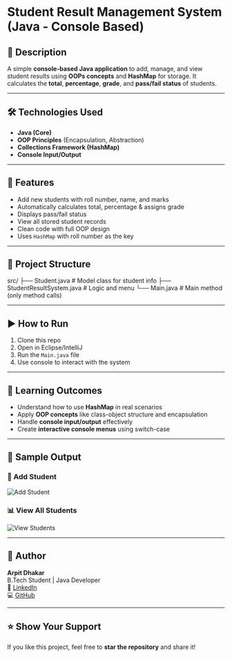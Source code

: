 # Student Result Management System (Java - Console Based)

## 🧾 Description

A simple **console-based Java application** to add, manage, and view student results using **OOPs concepts** and **HashMap** for storage. It calculates the **total**, **percentage**, **grade**, and **pass/fail status** of students.

---

## 🛠️ Technologies Used

- **Java (Core)**
- **OOP Principles** (Encapsulation, Abstraction)
- **Collections Framework (HashMap)**
- **Console Input/Output**

---

## 🎯 Features

- Add new students with roll number, name, and marks  
- Automatically calculates total, percentage & assigns grade  
- Displays pass/fail status  
- View all stored student records  
- Clean code with full OOP design  
- Uses `HashMap` with roll number as the key

---

## 📂 Project Structure

src/
├── Student.java # Model class for student info
├── StudentResultSystem.java # Logic and menu
└── Main.java # Main method (only method calls)


---

## ▶️ How to Run

1. Clone this repo
2. Open in Eclipse/IntelliJ
3. Run the `Main.java` file
4. Use console to interact with the system

---

## 🧠 Learning Outcomes

- Understand how to use **HashMap** in real scenarios  
- Apply **OOP concepts** like class-object structure and encapsulation  
- Handle **console input/output** effectively  
- Create **interactive console menus** using switch-case

---

## 📸 Sample Output

### 🧾 Add Student
![Add Student](https://github.com/yourusername/your-repo-name/assets/yourimage1)

### 📊 View All Students
![View Students](https://github.com/yourusername/your-repo-name/assets/yourimage2)

---

## 👤 Author

**Arpit Dhakar**  
B.Tech Student | Java Developer  
🔗 [LinkedIn](https://www.linkedin.com/in/arpit-dhakar-5470672b5/)  
💻 [GitHub](https://github.com/arpit1674)

---

## ⭐️ Show Your Support

If you like this project, feel free to **star the repository** and share it!

